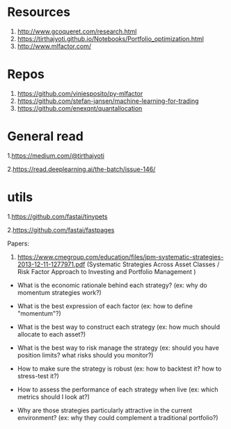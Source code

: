 # Resources
1. http://www.gcoqueret.com/research.html
2. https://tirthajyoti.github.io/Notebooks/Portfolio_optimization.html
3. http://www.mlfactor.com/

# Repos
1. https://github.com/viniesposito/py-mlfactor
2. https://github.com/stefan-jansen/machine-learning-for-trading
3. https://github.com/enexqnt/quantallocation

# General read
1.https://medium.com/@tirthajyoti

2.https://read.deeplearning.ai/the-batch/issue-146/

# utils
1.https://github.com/fastai/tinypets

2.https://github.com/fastai/fastpages

Papers:
1. https://www.cmegroup.com/education/files/jpm-systematic-strategies-2013-12-11-1277971.pdf 
(Systematic Strategies Across Asset Classes / Risk Factor Approach to Investing and Portfolio Management )
- What is the economic rationale behind each strategy? (ex: why do momentum strategies work?)
 
- What is the best expression of each factor (ex: how to define "momentum"?)
 
- What is the best way to construct each strategy (ex: how much should allocate to each asset?)
 
- What is the best way to risk manage the strategy (ex: should you have position limits? what risks should you monitor?)
 
- How to make sure the strategy is robust (ex: how to backtest it? how to stress-test it?)
 
- How to assess the performance of each strategy when live (ex: which metrics should I look at?)
 
- Why are those strategies particularly attractive in the current environment? (ex: why they could complement a traditional portfolio?)
